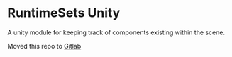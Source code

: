 # RuntimeSets Unity
A unity module for keeping track of components existing within the scene.

Moved this repo to [Gitlab](https://gitlab.com/gamedevdad/runtime-sets)
